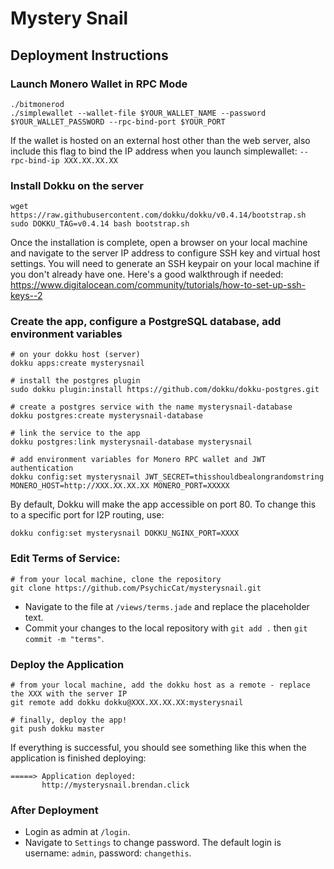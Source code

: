 # Mystery Snail

## Deployment Instructions

### Launch Monero Wallet in RPC Mode

    ./bitmonerod
    ./simplewallet --wallet-file $YOUR_WALLET_NAME --password $YOUR_WALLET_PASSWORD --rpc-bind-port $YOUR_PORT

If the wallet is hosted on an external host other than the web server, also include this flag to bind the IP address when you launch simplewallet: `--rpc-bind-ip XXX.XX.XX.XX`

### Install Dokku on the server

    wget https://raw.githubusercontent.com/dokku/dokku/v0.4.14/bootstrap.sh
    sudo DOKKU_TAG=v0.4.14 bash bootstrap.sh
Once the installation is complete, open a browser on your local machine and navigate to the server IP address to configure SSH key and virtual host settings. You will need to generate an SSH keypair on your local machine if you don't already have one. Here's a good walkthrough if needed: https://www.digitalocean.com/community/tutorials/how-to-set-up-ssh-keys--2

### Create the app, configure a PostgreSQL database, add environment variables
    
    # on your dokku host (server)
    dokku apps:create mysterysnail
    
    # install the postgres plugin
    sudo dokku plugin:install https://github.com/dokku/dokku-postgres.git
    
    # create a postgres service with the name mysterysnail-database
    dokku postgres:create mysterysnail-database
    
    # link the service to the app
    dokku postgres:link mysterysnail-database mysterysnail
    
    # add environment variables for Monero RPC wallet and JWT authentication
    dokku config:set mysterysnail JWT_SECRET=thisshouldbealongrandomstring MONERO_HOST=http://XXX.XX.XX.XX MONERO_PORT=XXXXX
  
By default, Dokku will make the app accessible on port 80. To change this to a specific port for I2P routing, use:
    
    dokku config:set mysterysnail DOKKU_NGINX_PORT=XXXX
    
### Edit Terms of Service:

    # from your local machine, clone the repository
    git clone https://github.com/PsychicCat/mysterysnail.git

* Navigate to the file at `/views/terms.jade` and replace the placeholder text.
* Commit your changes to the local repository with `git add .` then `git commit -m "terms"`.
    
### Deploy the Application
    
    # from your local machine, add the dokku host as a remote - replace the XXX with the server IP
    git remote add dokku dokku@XXX.XX.XX.XX:mysterysnail
    
    # finally, deploy the app!
    git push dokku master
    
If everything is successful, you should see something like this when the application is finished deploying:
    
    =====> Application deployed:
           http://mysterysnail.brendan.click

### After Deployment

* Login as admin at `/login`.
* Navigate to `Settings` to change password. The default login is username: `admin`, password: `changethis`.
